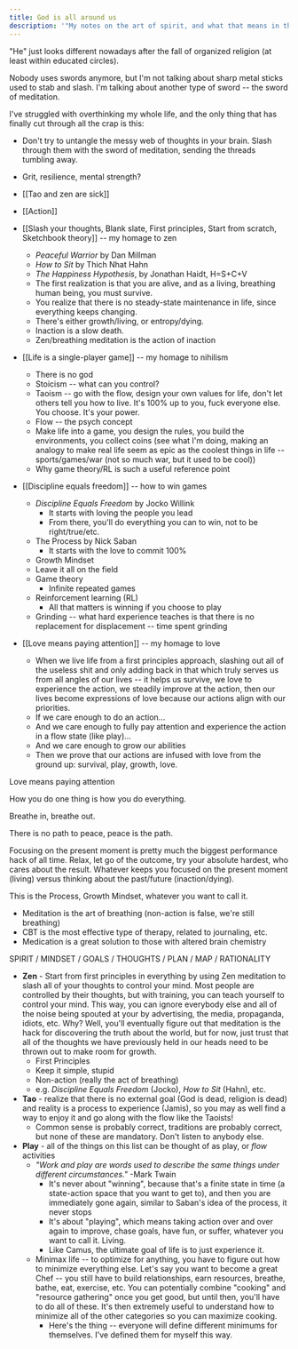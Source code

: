 ```yaml
---
title: God is all around us
description: '"My notes on the art of spirit, and what that means in the 21st century."'
---
```

"He" just looks different nowadays after the fall of organized religion (at least within educated circles).


Nobody uses swords anymore, but I'm not talking about sharp metal sticks used to stab and slash. I'm talking about another type of sword -- the sword of meditation.

I've struggled with overthinking my whole life, and the only thing that has finally cut through all the crap is this:

- Don't try to untangle the messy web of thoughts in your brain. Slash through them with the sword of meditation, sending the threads tumbling away.


- Grit, resilience, mental strength?

- [[Tao and zen are sick]]
- [[Action]]
- [[Slash your thoughts, Blank slate, First principles, Start from scratch, Sketchbook theory]] -- my homage to zen
	- *Peaceful Warrior* by Dan Millman
	- *How to Sit* by Thich Nhat Hahn
	- *The Happiness Hypothesis*, by Jonathan Haidt, H=S+C+V
	- The first realization is that you are alive, and as a living, breathing human being, you must survive.
	- You realize that there is no steady-state maintenance in life, since everything keeps changing.
	- There's either growth/living, or entropy/dying.
	- Inaction is a slow death.
	- Zen/breathing meditation is the action of inaction
- [[Life is a single-player game]] -- my homage to nihilism
	- There is no god
	- Stoicism -- what can you control?
	- Taoism -- go with the flow, design your own values for life, don't let others tell you how to live. It's 100% up to you, fuck everyone else. You choose. It's your power.
	- Flow -- the psych concept
	- Make life into a game, you design the rules, you build the environments, you collect coins (see what I'm doing, making an analogy to make real life seem as epic as the coolest things in life -- sports/games/war (not so much war, but it used to be cool))
	- Why game theory/RL is such a useful reference point
- [[Discipline equals freedom]] -- how to win games
	- *Discipline Equals Freedom* by Jocko Willink
		- It starts with loving the people you lead
		- From there, you'll do everything you can to win, not to be right/true/etc.
	- The Process by Nick Saban
		- It starts with the love to commit 100%
	- Growth Mindset
	- Leave it all on the field
	- Game theory
		- Infinite repeated games
	- Reinforcement learning (RL)
		- All that matters is winning if you choose to play
	- Grinding -- what hard experience teaches is that there is no replacement for displacement -- time spent grinding
- [[Love means paying attention]] -- my homage to love
	- When we live life from a first principles approach, slashing out all of the useless shit and only adding back in that which truly serves us from all angles of our lives -- it helps us survive, we love to experience the action, we steadily improve at the action, then our lives become expressions of love because our actions align with our priorities.
	- If we care enough to do an action...
	- And we care enough to fully pay attention and experience the action in a flow state (like play)...
	- And we care enough to grow our abilities
	- Then we prove that our actions are infused with love from the ground up: survival, play, growth, love.




Love means paying attention

How you do one thing is how you do everything.

Breathe in, breathe out.

There is no path to peace, peace is the path.




Focusing on the present moment is pretty much the biggest performance hack of all time. Relax, let go of the outcome, try your absolute hardest, who cares about the result. Whatever keeps you focused on the present moment (living) versus thinking about the past/future (inaction/dying).

This is the Process, Growth Mindset, whatever you want to call it.

- Meditation is the art of breathing (non-action is false, we're still breathing)
- CBT is the most effective type of therapy, related to journaling, etc.
- Medication is a great solution to those with altered brain chemistry

SPIRIT / MINDSET / GOALS / THOUGHTS / PLAN / MAP / RATIONALITY
- **Zen** - Start from first principles in everything by using Zen meditation to slash all of your thoughts to control your mind. Most people are controlled by their thoughts, but with training, you can teach yourself to control your mind. This way, you can ignore everybody else and all of the noise being spouted at your by advertising, the media, propaganda, idiots, etc. Why? Well, you'll eventually figure out that meditation is the hack for discovering the truth about the world, but for now, just trust that all of the thoughts we have previously held in our heads need to be thrown out to make room for growth.
	- First Principles
	- Keep it simple, stupid
	- Non-action (really the act of breathing)
	- e.g. *Discipline Equals Freedom* (Jocko), *How to Sit* (Hahn), etc.
- **Tao** - realize that there is no external goal (God is dead, religion is dead) and reality is a process to experience (Jamis), so you may as well find a way to enjoy it and go along with the flow like the Taoists!
	- Common sense is probably correct, traditions are probably correct, but none of these are mandatory. Don't listen to anybody else.
- **Play** - all of the things on this list can be thought of as play, or *flow* activities
	- *"Work and play are words used to describe the same things under different circumstances."* -Mark Twain
		- It's never about "winning", because that's a finite state in time (a state-action space that you want to get to), and then you are immediately gone again, similar to Saban's idea of the process, it never stops
		- It's about "playing", which means taking action over and over again to improve, chase goals, have fun, or suffer, whatever you want to call it. Living.
		- Like Camus, the ultimate goal of life is to just experience it.
	- Minimax life -- to optimize for anything, you have to figure out how to minimize everything else. Let's say you want to become a great Chef -- you still have to build relationships, earn resources, breathe, bathe, eat, exercise, etc. You can potentially combine "cooking" and "resource gathering" once you get good, but until then, you'll have to do all of these. It's then extremely useful to understand how to minimize all of the other categories so you can maximize cooking.
		- Here's the thing -- everyone will define different minimums for themselves. I've defined them for myself this way.